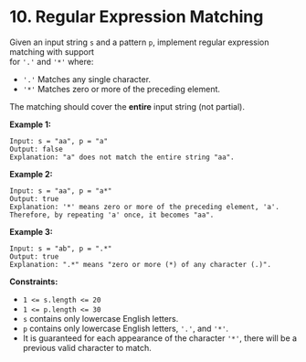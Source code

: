 # 10. Regular Expression Matching

Given an input string `s` and a pattern `p`, implement regular expression matching with support  
for `'.'` and `'*'` where:

- `'.'` Matches any single character.​​​​
- `'*'` Matches zero or more of the preceding element.

The matching should cover the **entire** input string (not partial).

**Example 1:**

    Input: s = "aa", p = "a"
    Output: false
    Explanation: "a" does not match the entire string "aa".

**Example 2:**

    Input: s = "aa", p = "a*"
    Output: true
    Explanation: '*' means zero or more of the preceding element, 'a'.  
    Therefore, by repeating 'a' once, it becomes "aa".

**Example 3:**

    Input: s = "ab", p = ".*"
    Output: true
    Explanation: ".*" means "zero or more (*) of any character (.)".

**Constraints:**

- `1 <= s.length <= 20`
- `1 <= p.length <= 30`
- `s` contains only lowercase English letters.
- `p` contains only lowercase English letters, `'.'`, and `'*'`.
- It is guaranteed for each appearance of the character `'*'`, there will be a previous valid
character to match.

